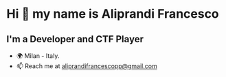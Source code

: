 # Hi 👋 my name is Aliprandi Francesco

## I'm a Developer and CTF Player

- 🌍 Milan - Italy.
- 📫 Reach me at aliprandifrancescopp@gmail.com
